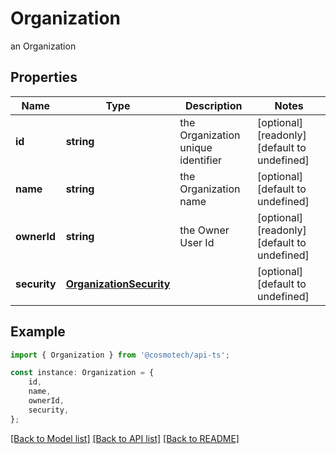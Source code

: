 # Organization

an Organization

## Properties

Name | Type | Description | Notes
------------ | ------------- | ------------- | -------------
**id** | **string** | the Organization unique identifier | [optional] [readonly] [default to undefined]
**name** | **string** | the Organization name | [optional] [default to undefined]
**ownerId** | **string** | the Owner User Id | [optional] [readonly] [default to undefined]
**security** | [**OrganizationSecurity**](OrganizationSecurity.md) |  | [optional] [default to undefined]

## Example

```typescript
import { Organization } from '@cosmotech/api-ts';

const instance: Organization = {
    id,
    name,
    ownerId,
    security,
};
```

[[Back to Model list]](../README.md#documentation-for-models) [[Back to API list]](../README.md#documentation-for-api-endpoints) [[Back to README]](../README.md)
